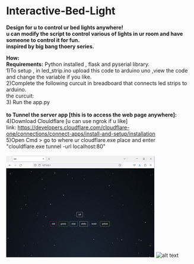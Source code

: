 # Interactive-Bed-Light
<b>Design for u to control ur bed lights anywhere!<br>
u can modify the script to control various of lights in ur room and have someone to control it for fun. <br>
inspired by big bang thoery series.</b> <br>

<b>How:</b> <br>
<b>Requirements:</b> Python installed , flask and pyserial library.<br>
1)To setup , in led_strip.ino upload this code to arduino uno ,view the code and change the variable if you like. <br>
2)Complete the following curcuit in breadboard that connects led strips to arduino. <br>
the curcuit: <br>
3) Run the app.py <br>
<br>
<b>to Tunnel the server app [this is to access the web page anywhere]:</b> <br>
4)Download Clouldflare [u can use ngrok if u like]<br>
link: https://developers.cloudflare.com/cloudflare-one/connections/connect-apps/install-and-setup/installation<br>
5)Open Cmd > go to where ur cloudflare.exe place and enter "clouldflare.exe tunnel -url localhost:80" <br>
<br><img src="https://raw.githubusercontent.com/sweetmoan/Interactive-Bed-Light/main/webapp.png" width="400"/>
![alt text]()
